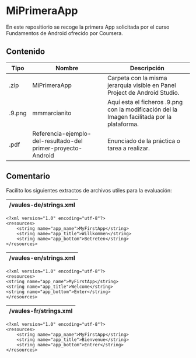 # MiPrimeraApp
En  este repositiorio se recoge la primera App solicitada por el curso Fundamentos de Android ofrecido por Coursera.
## Contenido
| **Tipo**    | **Nombre**       | **Descripción**                  | 
|---|---|---|
|.zip| MiPrimeraApp | Carpeta con la misma jerarquia visible en Panel Project de Android Studio.|
| .9.png | mmmarcianito | Aquí esta el ficheros .9.png con la modificación del la Imagen facilitada por la plataforma.| 
| .pdf| Referencia-ejemplo-del-resultado-del primer-proyecto-Android | Enunciado de la práctica o tarea a realizar. |

## Comentario

Facilito los siguientes extractos de archivos utiles para la evaluación: 

|/vaules-de/strings.xml|
|---|
```
<?xml version="1.0" encoding="utf-8"?>
<resources>
    <string name="app_name">MyFirstApp</string>
    <string name="app_title">Willkommen</string>
    <string name="app_bottom">Betreten</string>
</resources>
```

|/vaules-en/strings.xml|
|---|
```
<?xml version="1.0" encoding="utf-8"?>
<resources>
<string name="app_name">MyFirstApp</string>
<string name="app_title">Welcome</string>
<string name="app_bottom">Enter</string>
</resources>
```
|/vaules-fr/strings.xml|
|---|
```
<?xml version="1.0" encoding="utf-8"?>
<resources>
    <string name="app_name">MyFirstApp</string>
    <string name="app_title">Bienvenue</string>
    <string name="app_bottom">Entrer</string>
</resources>
```
